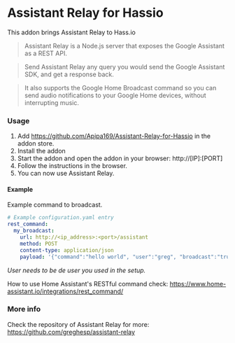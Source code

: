 # Assistant Relay for Hassio
This addon brings Assistant Relay to Hass.io

> Assistant Relay is a Node.js server that exposes the Google Assistant as a REST API.

> Send Assistant Relay any query you would send the Google Assistant SDK, and get a response back.

> It also supports the Google Home Broadcast command so you can send audio notifications to your Google Home devices, without interrupting music.


### Usage


1. Add https://github.com/Apipa169/Assistant-Relay-for-Hassio in the addon store.
2. Install the addon
3. Start the addon and open the addon in your browser: http://[IP]:[PORT]
4. Follow the instructions in the browser.
5. You can now use Assistant Relay.


#### Example
Example command to broadcast.
```yaml
# Example configuration.yaml entry
rest_command:
  my_broadcast:
    url: http://<ip_address>:<port>/assistant
    method: POST
    content-type: application/json
    payload: '{"command":"hello world", "user":"greg", "broadcast":"true"}'
```

*User needs to be de user you used in the setup.*

How to use Home Assistant's RESTful command check: https://www.home-assistant.io/integrations/rest_command/


### More info
Check the repository of Assistant Relay for more: https://github.com/greghesp/assistant-relay